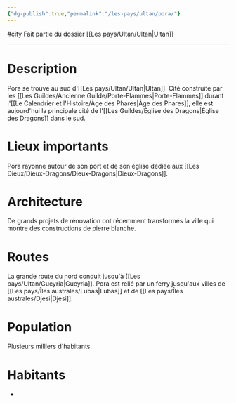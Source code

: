```yaml
---
{"dg-publish":true,"permalink":"/les-pays/ultan/pora/"}
---
```


#city 
Fait partie du dossier [[Les pays/Ultan/Ultan\|Ultan]]

-------

# Description
Pora se trouve au sud d'[[Les pays/Ultan/Ultan\|Ultan]]. Cité construite par les [[Les Guildes/Ancienne Guilde/Porte-Flammes\|Porte-Flammes]] durant l'[[Le Calendrier et l'Histoire/Âge des Phares\|Âge des Phares]], elle est aujourd'hui la principale cité de l'[[Les Guildes/Église des Dragons\|Église des Dragons]] dans le sud.
# Lieux importants
Pora rayonne autour de son port et de son église dédiée aux [[Les Dieux/Dieux-Dragons/Dieux-Dragons\|Dieux-Dragons]].
# Architecture
De grands projets de rénovation ont récemment transformés la ville qui montre des constructions de pierre blanche.
# Routes
La grande route du nord conduit jusqu'à [[Les pays/Ultan/Gueyria\|Gueyria]].
Pora est relié par un ferry jusqu'aux villes de [[Les pays/Îles australes/Lubas\|Lubas]] et de [[Les pays/Îles australes/Djesi\|Djesi]].
# Population
Plusieurs milliers d'habitants.
# Habitants
- 